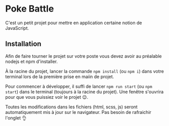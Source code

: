 # Poke Battle

C'est un petit projet pour mettre en application certaine notion de JavaScript.

## Installation
Afin de faire tourner le projet sur votre poste vous devez avoir au préalable nodejs et npm d'installer.

À la racine du projet, lancer la commande `npm install` (ou `npm i`) dans votre terminal lors de la première prise en maiin de projet.

Pour commencer à développer, il suffi de lancer `npm run start` (ou `npm start`) dans le terminal (toujours à la racine du projet). Une fenêtre s'ouvrira pour que vous puissiez voir le projet 😉.

Toutes les modifications dans les fichiers (html, scss, js) seront automatiquement mis à jour sur le navigateur. Pas besoin de rafraichir l'onglet 👌
